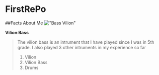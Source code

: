 # FirstRePo
 ##Facts About Me
!["Bass Vilion"](https://www.google.com/url?sa=i&url=https%3A%2F%2Fwww.kcstrings.com%2Fblogs%2Fnews%2Fthe-story-of-the-bass-and-cello&psig=AOvVaw1FyLyBqfp8uX4JezVc019z&ust=1688067775349000&source=images&cd=vfe&ved=2ahUKEwisw4_S3Ob_AhWzId4AHdFFAw0Qr4kDegUIARCBAg)

**Vilion Bass**
> The vilion bass is an intrument that I have played since I was in 5th grade. I also played 3 other intruments in my experience so far
>1. Vilion
> 2. Vilion Bass
> 3. Drums
    

